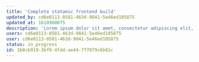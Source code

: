 ```yaml
---
title: 'Complete statamic frontend build'
updated_by: cd6e0113-0581-463d-9841-5e46ed105875
updated_at: 1610980075
description: 'Lorem ipsum dolor sit amet, consectetur adipiscing elit, sed do eiusmod tempor incididunt ut labore et dolore magna aliqua.'
users: cd6e0113-0581-463d-9841-5e46ed105875
user: cd6e0113-0581-463d-9841-5e46ed105875
status: in_progress
id: 1b0cb919-3bf0-4fdd-ae44-7f7079c6b81c
---
```

